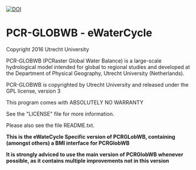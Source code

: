 [![DOI](https://zenodo.org/badge/doi/10.5281/zenodo.60774.svg)](http://dx.doi.org/10.5281/zenodo.60774)


PCR-GLOBWB - eWaterCycle
==========

Copyright 2016 Utrecht University

PCR-GLOBWB (PCRaster Global Water Balance) is a large-scale hydrological model intended for global to regional studies and developed at the Department of Physical Geography, Utrecht University (Netherlands).

PCR-GLOBWB is copyrighted by Utrecht University and released under the GPL license, version 3

This program comes with ABSOLUTELY NO WARRANTY

See the "LICENSE" file for more information.

Please also see the file README.txt.

**This is the eWateCycle Specific version of PCRGLobWB, containing (amongst others) a BMI interface for PCRGlobWB**

**It is strongly adviced to use the main version of PCRGlobWB whenever possible, as it contains multiple improvements not in this version**
